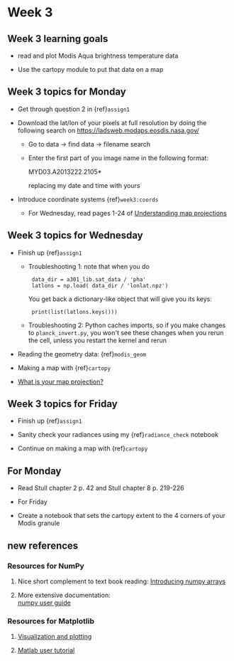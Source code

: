 
# Week 3

## Week 3 learning goals

- read and plot Modis Aqua brightness temperature data

- Use the cartopy module to put that data on a map

## Week 3 topics for Monday

* Get through question 2 in {ref}`assign1`

* Download the lat/lon of your pixels at full resolution by doing the following
  search on https://ladsweb.modaps.eosdis.nasa.gov/
  
  - Go to data -> find data -> filename search
  - Enter the first part of you image name in the following format:
  
       MYD03.A2013222.2105*
       
    replacing my date and time with yours

* Introduce coordinate systems {ref}`week3:coords`

  - For Wednesday, read pages 1-24 of [Understanding map projections](https://drive.google.com/file/d/1araPnZwMui9tBTPyLO_UHVC2DDEIdZ0p/view?usp=sharing) 

## Week 3 topics for Wednesday

- Finish up {ref}`assign1`

  - Troubleshooting 1:  note that when you do 
  
         data_dir = a301_lib.sat_data / 'pha'
         latlons = np.load( data_dir / 'lonlat.npz')
         
    You get back a dictionary-like object that will give you its keys:
    
         print(list(latlons.keys()))
         
  - Troubleshooting 2: Python caches imports, so if you make changes
    to `planck_invert.py`, you won't see these changes when you rerun the
    cell, unless you restart the kernel and rerun

- Reading the geometry data:  {ref}`modis_geom`

- Making a map with {ref}`cartopy`

- [What is your map projection?](https://xkcd.com/977/)


## Week 3 topics for Friday

- Finish up {ref}`assign1`

- Sanity check your radiances using my {ref}`radiance_check` notebook

- Continue on making a map with {ref}`cartopy`

## For Monday

- Read Stull chapter 2 p. 42 and Stull chapter 8 p. 219-226

* For Friday

- Create a notebook that sets the cartopy extent to the 4 corners of your Modis granule


## new references

### Resources for NumPy

1. Nice short complement to text book reading:
   [Introducing numpy arrays](https://pythonnumericalmethods.berkeley.edu/notebooks/chapter02.07-Introducing_numpy_arrays.html)

2. More extensive documentation:  
   [numpy user guide](https://numpy.org/doc/stable/user/)

###  Resources for Matplotlib

1. [Visualization and plotting]( https://pythonnumericalmethods.berkeley.edu/notebooks/chapter12.00-Visualization-and-Plotting.html)

2. [Matlab user tutorial](https://matplotlib.org/stable/tutorials/introductory/usage.html)

